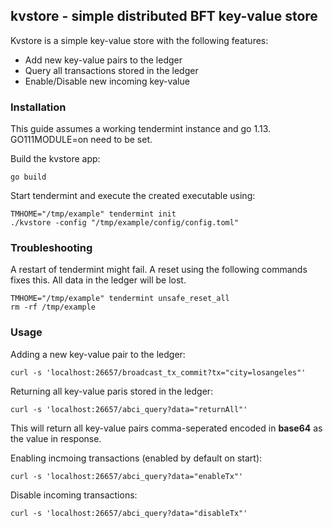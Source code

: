 ## kvstore - simple distributed BFT key-value store

Kvstore is a simple key-value store with the following features:
 * Add new key-value pairs to the ledger
 * Query all transactions stored in the ledger
 * Enable/Disable new incoming key-value 

### Installation

This guide assumes a working tendermint instance and go 1.13.
GO111MODULE=on need to be set.

Build the kvstore app:
```
go build
```

Start tendermint and execute the created executable using:
```
TMHOME="/tmp/example" tendermint init
./kvstore -config "/tmp/example/config/config.toml"
```


### Troubleshooting

A restart of tendermint might fail. A reset using the following commands
fixes this. All data in the ledger will be lost.
```
TMHOME="/tmp/example" tendermint unsafe_reset_all
rm -rf /tmp/example
```

### Usage

Adding a new key-value pair to the ledger:
```
curl -s 'localhost:26657/broadcast_tx_commit?tx="city=losangeles"'
```

Returning all key-value paris stored in the ledger:
```
curl -s 'localhost:26657/abci_query?data="returnAll"'
```
This will return all key-value pairs comma-seperated encoded in **base64**
as the value in response.

Enabling incmoing transactions (enabled by default on start):
```
curl -s 'localhost:26657/abci_query?data="enableTx"'
```

Disable incoming transactions:
```
curl -s 'localhost:26657/abci_query?data="disableTx"'
```
